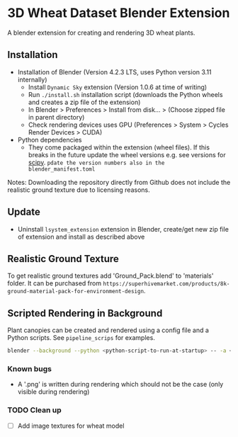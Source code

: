 # 3D Wheat Dataset Blender Extension

A blender extension for creating and rendering 3D wheat plants.

## Installation

- Installation of Blender (Version 4.2.3 LTS, uses Python version 3.11 internally)
  - Install `Dynamic Sky` extension (Version 1.0.6 at time of writing)
  - Run `./install.sh` installation script (downloads the Python wheels and creates a zip file of the extension)
  - In Blender > Preferences > Install from disk... > (Choose zipped file in parent directory)
  - Check rendering devices uses GPU (Preferences > System > Cycles Render Devices > CUDA)
- Python dependencies
  - They come packaged within the extension (wheel files). If this breaks in the future update the wheel versions e.g. see versions for [scipy](https://pypi.org/project/scipy/#files). `pdate the version numbers also in the blender_manifest.toml`

Notes: Downloading the repository directly from Github does not include the realistic ground texture due to licensing reasons.

## Update

- Uninstall `lsystem_extension` extension in Blender, create/get new zip file of extension and install as described above

## Realistic Ground Texture

To get realistic ground textures add 'Ground_Pack.blend' to 'materials' folder. It can be purchased from `https://superhivemarket.com/products/8k-ground-material-pack-for-environment-design`.

## Scripted Rendering in Background

Plant canopies can be created and rendered using a config file and a Python scripts. See `pipeline_scrips` for examples.

```bash
blender --background --python <python-script-to-run-at-startup> -- -a <Argument value> -b <Another argument value>
```

### Known bugs

- A '.png' is written during rendering which should not be the case (only visible during rendering)

### TODO Clean up

- [ ] Add image textures for wheat model